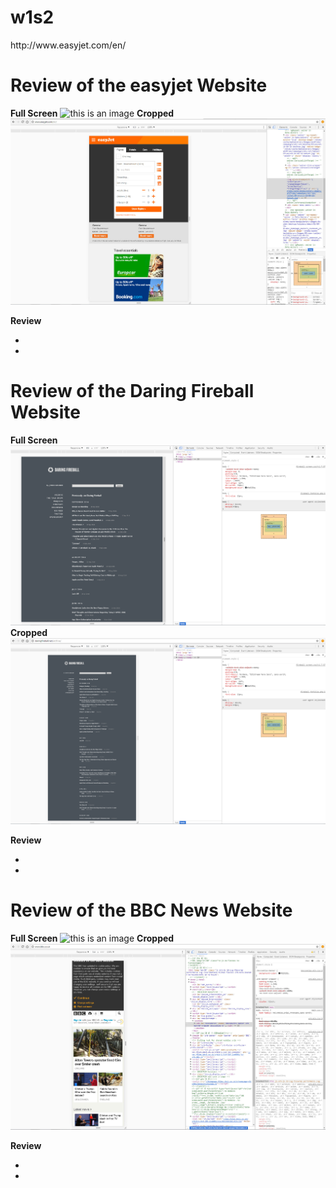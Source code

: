 # w1s2
<html>
 http://www.easyjet.com/en/
</html>

<h1>Review of the easyjet Website</h1>

**Full Screen**
![this is an image](easyjet1.png)
**Cropped**
![this is an image](easyjet.jpg)

**Review**

-
-

<h1>Review of the Daring Fireball Website</h1>
  
**Full Screen**
![this is an image](daringfireball1.png)
**Cropped**
![this is an image](daringfireball2.png)

**Review**

-
-

<h1>Review of the BBC News Website</h1>

**Full Screen**
![this is an image](bbc.jpg)
**Cropped**
![this is an image](bbc2.jpg)

 **Review**
 
 -
 -
 
